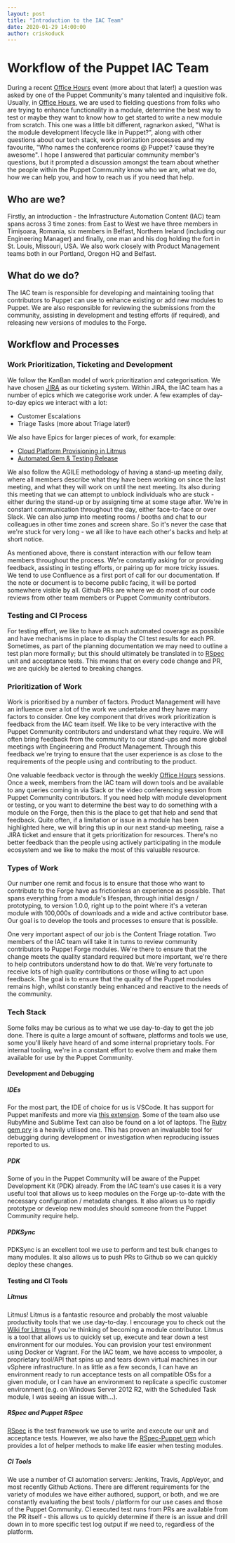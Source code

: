 ```yaml
---
layout: post
title: "Introduction to the IAC Team"
date: 2020-01-29 14:00:00
author: criskoduck
---
```

# Workflow of the Puppet IAC Team
During a recent [Office Hours](https://puppet.com/community/office-hours/) event (more about that later!) a question was asked by one of the Puppet Community's many talented and inquisitive folk.
Usually, in [Office Hours](https://puppet.com/community/office-hours/), we are used to fielding questions from folks who are trying to enhance functionality in a module, determine the best way to test or maybe they want to know how to get started to write a new module from scratch.
This one was a little bit different, ragnarkon asked, "What is the module development lifecycle like in Puppet?", along with other questions about our tech stack, work priorization processes and my favourite, "Who names the conference rooms @ Puppet?  ’cause they’re awesome".
I hope I answered that particular community member's questions, but it prompted a discussion amongst the team about whether the people within the Puppet Community know who we are, what we do, how we can help you, and how to reach us if you need that help.
 
## Who are we?
Firstly, an introduction - the Infrastructure Automation Content (IAC) team spans across 3 time zones: from East to West we have three members in Timișoara, Romania, six members in Belfast, Northern Ireland (including our Engineering Manager) and finally, one man and his dog holding the fort in St. Louis, Missouri, USA.
We also work closely with Product Management teams both in our Portland, Oregon HQ and Belfast.
 
## What do we do?
The IAC team is responsible for developing and maintaining tooling that contributors to Puppet can use to enhance existing or add new modules to Puppet.
We are also responsible for reviewing the submissions from the community, assisting in development and testing efforts (if required), and releasing new versions of modules to the Forge.
 
## Workflow and Processes
### Work Prioritization, Ticketing and Development
We follow the KanBan model of work prioritization and categorisation.
We have chosen [JIRA](https://tickets.puppetlabs.com/projects/MODULES/) as our ticketing system. Within JIRA, the IAC  team has a number of epics which we categorise work under.
A few examples of day-to-day epics we interact with a lot:
- Customer Escalations
- Triage Tasks (more about Triage later!)
 
We also have Epics for larger pieces of work, for example:
- [Cloud Platform Provisioning in Litmus](https://tickets.puppetlabs.com/browse/MODULES-10421)
- [Automated Gem & Testing Release](https://tickets.puppetlabs.com/browse/MODULES-9757)
 
We also follow the AGILE methodology of having a stand-up meeting daily, where all members describe what they have been working on since the last meeting, and what they will work on until the next meeting.
Its also during this meeting that we can attempt to unblock individuals who are stuck - either during the stand-up or by assigning time at some stage after. We're in constant communication throughout the day, either face-to-face or over Slack.
We can also jump into meeting rooms / booths and chat to our colleagues in other time zones and screen share.
So it's never the case that we're stuck for very long - we all like to have each other's backs and help at short notice.

As mentioned above, there is constant interaction with our fellow team members throughout the process.
We're constantly asking for or providing feedback, assisting in testing efforts, or pairing up for more tricky issues.
We tend to use Confluence as a first port of call for our documentation.
If the note or document is to become public facing, it will be ported somewhere visible by all.
Github PRs are where we do most of our code reviews from other team members or Puppet Community contributors.

### Testing and CI Process
For testing effort, we like to have as much automated coverage as possible and have mechanisms in place to display the CI test results for each PR.
Sometimes, as part of the planning documentation we may need to outline a test plan more formally; but this should ultimately be translated in to [RSpec](https://relishapp.com/rspec) unit and acceptance tests.
This means that on every code change and PR, we are quickly be alerted to breaking changes.
 
### Prioritization of Work
Work is prioritised by a number of factors.
Product Management will have an influence over a lot of the work we undertake and they have many factors to consider.
One key component that drives work prioritization is feedback from the IAC team itself.
We like to be very interactive with the Puppet Community contributors and understand what they require.
We will often bring feedback from the community to our stand-ups and more global meetings with Engineering and Product Management.
Through this feedback we're trying to ensure that the user experience is as close to the requirements of the people using and contributing to the product.

One valuable feedback vector is through the weekly [Office Hours](https://puppet.com/community/office-hours/) sessions.
Once a week, members from the IAC team will down tools and be available to any queries coming in via Slack or the video conferencing session from Puppet Community contributors.
If you need help with module development or testing, or you want to determine the best way to do something with a module on the Forge, then this is the place to get that help and send that feedback.
Quite often, if a limitation or issue in a module has been highlighted here, we will bring this up in our next stand-up meeting, raise a JIRA ticket and ensure that it gets prioritization for resources.
There's no better feedback than the people using actively participating in the module ecosystem and we like to make the most of this valuable resource.

### Types of Work
Our number one remit and focus is to ensure that those who want to contribute to the Forge have as frictionless an experience as possible.
That spans everything from a module's lifespan, through initial design / prototyping, to version 1.0.0, right up to the point where it's a veteran module with 100,000s of downloads and a wide and active contributor base.
Our goal is to develop the tools and processes to ensure that is possible.

One very important aspect of our job is the Content Triage rotation.
Two members of the IAC team will take it in turns to review community contributors to Puppet Forge modules.
We're there to ensure that the change meets the quality standard required but more important, we're there to help contributors understand how to do that.
We're very fortunate to receive lots of high quality contributions or those willing to act upon feedback.
The goal is to ensure that the quality of the Puppet modules remains high, whilst constantly being enhanced and reactive to the needs of the community.

### Tech Stack
Some folks may be curious as to what we use day-to-day to get the job done.
There is quite a large amount of software, platforms and tools we use, some you'll likely have heard of and some internal proprietary tools.
For internal tooling, we're in a constant effort to evolve them and make them available for use by the Puppet Community.

#### Development and Debugging
##### IDEs
For the most part, the IDE of choice for us is VSCode.
It has support for Puppet manifests and more via [this extension](https://marketplace.visualstudio.com/items?itemName=jpogran.puppet-vscode).
Some of the team also use RubyMine and Sublime Text can also be found on a lot of laptops.
The [Ruby gem pry](https://rubygems.org/gems/pry/) is a heavily utilised one.
This has proven an invaluable tool for debugging during development or investigation when reproducing issues reported to us.

##### PDK
Some of you in the Puppet Community will be aware of the Puppet Development Kit (PDK) already.
From the IAC team's use cases it is a very useful tool that allows us to keep modules on the Forge up-to-date with the necessary configuration / metadata changes.
It also allows us to rapidly prototype or develop new modules should someone from the Puppet Community require help.

##### PDKSync
PDKSync is an excellent tool we use to perform and test bulk changes to many modules.
It also allows us to push PRs to Github so we can quickly deploy these changes.

#### Testing and CI Tools
##### Litmus
Litmus! Litmus is a fantastic resource and probably the most valuable productivity tools that we use day-to-day.
I encourage you to check out the [Wiki for Litmus](https://github.com/puppetlabs/puppet_litmus) if you're thinking of becoming a module contributor.
Litmus is a tool that allows us to quickly set up, execute and tear down a test environment for our modules.
You can provision your test environment using Docker or Vagrant.
For the IAC team, we have access to vmpooler, a proprietary tool/API that spins up and tears down virtual machines in our vSphere infrastructure.
In as little as a few seconds, I can have an environment ready to run acceptance tests on all compatible OSs for a given module, or I can have an environment to replicate a specific customer environment (e.g. on Windows Server 2012 R2, with the Scheduled Task module, I was seeing an issue with...).
 
##### RSpec and Puppet RSpec
[RSpec](https://relishapp.com/rspec) is the test framework we use to write and execute our unit and acceptance tests.
However, we also have the [RSpec-Puppet gem](https://rspec-puppet.com/) which provides a lot of helper methods to make life easier when testing modules.

##### CI Tools
We use a number of CI automation servers: Jenkins, Travis, AppVeyor, and most recently Github Actions.
There are different requirements for the variety of modules we have either authored, support, or both, and we are constantly evaluating the best tools / platform for our use cases and those of the Puppet Community.
CI executed test runs from PRs are available from the PR itself - this allows us to quickly determine if there is an issue and drill down in to more specific test log output if we need to, regardless of the platform.
